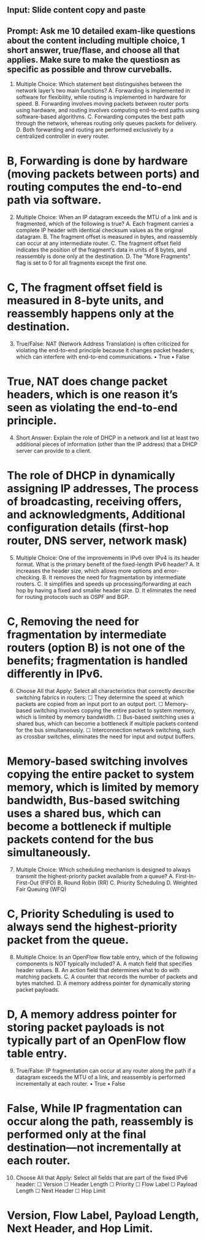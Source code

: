 ## Input: Slide content copy and paste
## Prompt: Ask me 10 detailed exam-like questions about the content including multiple choice, 1 short answer, true/flase, and choose all that applies. Make sure to make the questiosn as specific as possible and throw curveballs. 

1. Multiple Choice:
Which statement best distinguishes between the network layer’s two main functions?
A. Forwarding is implemented in software for flexibility, while routing is implemented in hardware for speed.
B. Forwarding involves moving packets between router ports using hardware, and routing involves computing end-to-end paths using software-based algorithms.
C. Forwarding computes the best path through the network, whereas routing only queues packets for delivery.
D. Both forwarding and routing are performed exclusively by a centralized controller in every router.

# B, Forwarding is done by hardware (moving packets between ports) and routing computes the end-to-end path via software.

2. Multiple Choice:
When an IP datagram exceeds the MTU of a link and is fragmented, which of the following is true?
A. Each fragment carries a complete IP header with identical checksum values as the original datagram.
B. The fragment offset is measured in bytes, and reassembly can occur at any intermediate router.
C. The fragment offset field indicates the position of the fragment’s data in units of 8 bytes, and reassembly is done only at the destination.
D. The "More Fragments" flag is set to 0 for all fragments except the first one.

# C, The fragment offset field is measured in 8-byte units, and reassembly happens only at the destination.

3. True/False:
NAT (Network Address Translation) is often criticized for violating the end-to-end principle because it changes packet headers, which can interfere with end-to-end communications.
• True
• False

# True, NAT does change packet headers, which is one reason it’s seen as violating the end-to-end principle.

4. Short Answer:
Explain the role of DHCP in a network and list at least two additional pieces of information (other than the IP address) that a DHCP server can provide to a client.

# The role of DHCP in dynamically assigning IP addresses, The process of broadcasting, receiving offers, and acknowledgments, Additional configuration details (first-hop router, DNS server, network mask)

5. Multiple Choice:
One of the improvements in IPv6 over IPv4 is its header format. What is the primary benefit of the fixed-length IPv6 header?
A. It increases the header size, which allows more options and error-checking.
B. It removes the need for fragmentation by intermediate routers.
C. It simplifies and speeds up processing/forwarding at each hop by having a fixed and smaller header size.
D. It eliminates the need for routing protocols such as OSPF and BGP.

# C, Removing the need for fragmentation by intermediate routers (option B) is not one of the benefits; fragmentation is handled differently in IPv6.

6. Choose All that Apply:
Select all characteristics that correctly describe switching fabrics in routers:
☐ They determine the speed at which packets are copied from an input port to an output port.
☐ Memory-based switching involves copying the entire packet to system memory, which is limited by memory bandwidth.
☐ Bus-based switching uses a shared bus, which can become a bottleneck if multiple packets contend for the bus simultaneously.
☐ Interconnection network switching, such as crossbar switches, eliminates the need for input and output buffers.

# Memory-based switching involves copying the entire packet to system memory, which is limited by memory bandwidth, Bus-based switching uses a shared bus, which can become a bottleneck if multiple packets contend for the bus simultaneously.

7. Multiple Choice:
Which scheduling mechanism is designed to always transmit the highest-priority packet available from a queue?
A. First-In-First-Out (FIFO)
B. Round Robin (RR)
C. Priority Scheduling
D. Weighted Fair Queuing (WFQ)

# C, Priority Scheduling is used to always send the highest-priority packet from the queue.

8. Multiple Choice:
In an OpenFlow flow table entry, which of the following components is NOT typically included?
A. A match field that specifies header values.
B. An action field that determines what to do with matching packets.
C. A counter that records the number of packets and bytes matched.
D. A memory address pointer for dynamically storing packet payloads.

# D, A memory address pointer for storing packet payloads is not typically part of an OpenFlow flow table entry.

9. True/False:
IP fragmentation can occur at any router along the path if a datagram exceeds the MTU of a link, and reassembly is performed incrementally at each router.
• True
• False

# False, While IP fragmentation can occur along the path, reassembly is performed only at the final destination—not incrementally at each router.

10. Choose All that Apply:
Select all fields that are part of the fixed IPv6 header:
☐ Version
☐ Header Length
☐ Priority
☐ Flow Label
☐ Payload Length
☐ Next Header
☐ Hop Limit

# Version, Flow Label, Payload Length, Next Header, and Hop Limit.